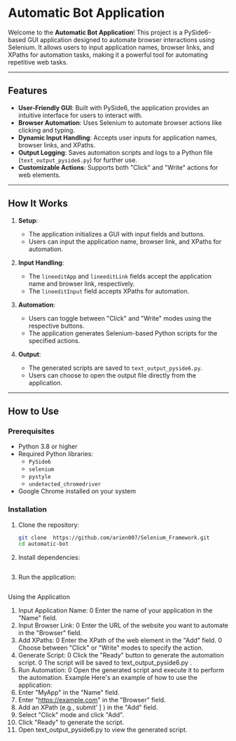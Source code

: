 # Automatic Bot Application

Welcome to the **Automatic Bot Application**! This project is a PySide6-based GUI application designed to automate browser interactions using Selenium. It allows users to input application names, browser links, and XPaths for automation tasks, making it a powerful tool for automating repetitive web tasks.

---

## Features

- **User-Friendly GUI**: Built with PySide6, the application provides an intuitive interface for users to interact with.
- **Browser Automation**: Uses Selenium to automate browser actions like clicking and typing.
- **Dynamic Input Handling**: Accepts user inputs for application names, browser links, and XPaths.
- **Output Logging**: Saves automation scripts and logs to a Python file (`text_output_pyside6.py`) for further use.
- **Customizable Actions**: Supports both "Click" and "Write" actions for web elements.

---

## How It Works

1. **Setup**:
   - The application initializes a GUI with input fields and buttons.
   - Users can input the application name, browser link, and XPaths for automation.

2. **Input Handling**:
   - The `lineeditApp` and `lineeditLink` fields accept the application name and browser link, respectively.
   - The `lineeditInput` field accepts XPaths for automation.

3. **Automation**:
   - Users can toggle between "Click" and "Write" modes using the respective buttons.
   - The application generates Selenium-based Python scripts for the specified actions.

4. **Output**:
   - The generated scripts are saved to `text_output_pyside6.py`.
   - Users can choose to open the output file directly from the application.

---

## How to Use

### Prerequisites

- Python 3.8 or higher
- Required Python libraries:
  - `PySide6`
  - `selenium`
  - `pystyle`
  - `undetected_chromedriver`
- Google Chrome installed on your system

### Installation

1. Clone the repository:
   ```bash
   git clone  https://github.com/arien007/Selenium_Framework.git
   cd automatic-bot
2. Install dependencies:
   ```pip install -r requirements .txt
3. Run the application:
   ```python hello. py

Using the Application
1. Input Application Name:
  0 Enter the name of your application in the "Name" field.
2. Input Browser Link:
  0 Enter the URL of the website you want to automate in the "Browser" field.
3. Add XPaths:
  0 Enter the XPath of the web element in the "Add" field.
  0 Choose between "Click" or "Write" modes to specify the action.
4. Generate Script:
  0 Click the "Ready" button to generate the automation script.
  0 The script will be saved to text_output_pyside6.py .
5. Run Automation:
  0 Open the generated script and execute it to perform the automation.
   Example
Here's an example of how to use the application:
1. Enter "MyApp" in the "Name" field.
2. Enter "https://example.com" in the "Browser" field.
3. Add an XPath (e.g., submit' ] ) in the "Add" field.
4. Select "Click" mode and click "Add".
5. Click "Ready" to generate the script.
6. Open text_output_pyside6.py to view the generated script.


   

